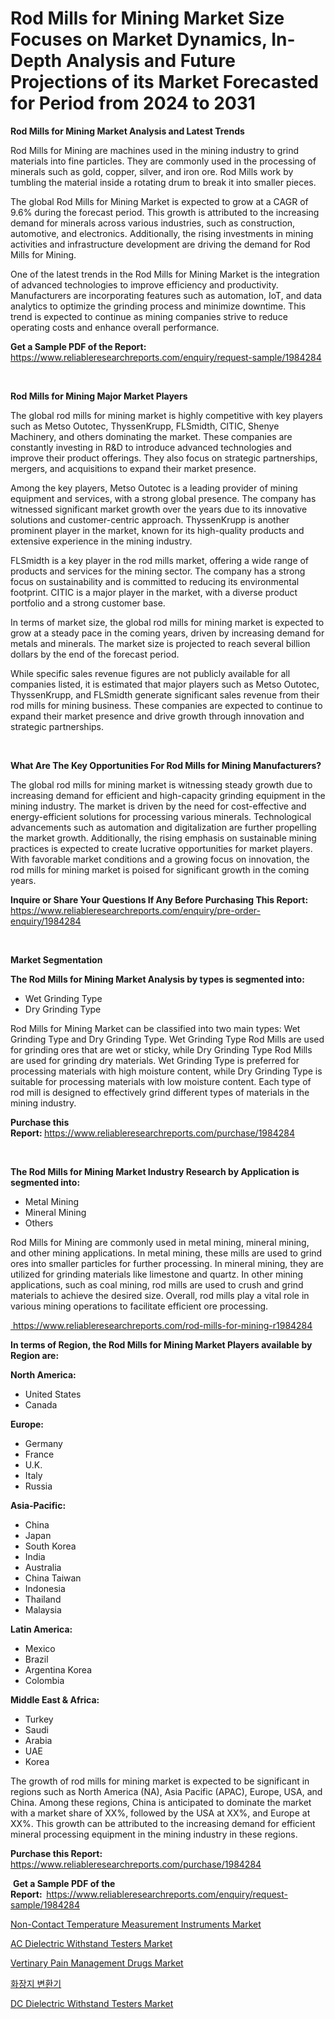 <p><h1>Rod Mills for Mining Market Size Focuses on Market Dynamics, In-Depth Analysis and Future Projections of its Market Forecasted for Period from 2024 to 2031</h1></p><p><strong>Rod Mills for Mining Market Analysis and Latest Trends</strong></p>
<p><p>Rod Mills for Mining are machines used in the mining industry to grind materials into fine particles. They are commonly used in the processing of minerals such as gold, copper, silver, and iron ore. Rod Mills work by tumbling the material inside a rotating drum to break it into smaller pieces.</p><p>The global Rod Mills for Mining Market is expected to grow at a CAGR of 9.6% during the forecast period. This growth is attributed to the increasing demand for minerals across various industries, such as construction, automotive, and electronics. Additionally, the rising investments in mining activities and infrastructure development are driving the demand for Rod Mills for Mining.</p><p>One of the latest trends in the Rod Mills for Mining Market is the integration of advanced technologies to improve efficiency and productivity. Manufacturers are incorporating features such as automation, IoT, and data analytics to optimize the grinding process and minimize downtime. This trend is expected to continue as mining companies strive to reduce operating costs and enhance overall performance.</p></p>
<p><strong>Get a Sample PDF of the Report:&nbsp;</strong> <a href="https://www.reliableresearchreports.com/enquiry/request-sample/1984284">https://www.reliableresearchreports.com/enquiry/request-sample/1984284</a></p>
<p>&nbsp;</p>
<p><strong>Rod Mills for Mining Major Market Players</strong></p>
<p><p>The global rod mills for mining market is highly competitive with key players such as Metso Outotec, ThyssenKrupp, FLSmidth, CITIC, Shenye Machinery, and others dominating the market. These companies are constantly investing in R&D to introduce advanced technologies and improve their product offerings. They also focus on strategic partnerships, mergers, and acquisitions to expand their market presence.</p><p>Among the key players, Metso Outotec is a leading provider of mining equipment and services, with a strong global presence. The company has witnessed significant market growth over the years due to its innovative solutions and customer-centric approach. ThyssenKrupp is another prominent player in the market, known for its high-quality products and extensive experience in the mining industry.</p><p>FLSmidth is a key player in the rod mills market, offering a wide range of products and services for the mining sector. The company has a strong focus on sustainability and is committed to reducing its environmental footprint. CITIC is a major player in the market, with a diverse product portfolio and a strong customer base.</p><p>In terms of market size, the global rod mills for mining market is expected to grow at a steady pace in the coming years, driven by increasing demand for metals and minerals. The market size is projected to reach several billion dollars by the end of the forecast period.</p><p>While specific sales revenue figures are not publicly available for all companies listed, it is estimated that major players such as Metso Outotec, ThyssenKrupp, and FLSmidth generate significant sales revenue from their rod mills for mining business. These companies are expected to continue to expand their market presence and drive growth through innovation and strategic partnerships.</p></p>
<p>&nbsp;</p>
<p><strong>What Are The Key Opportunities For Rod Mills for Mining Manufacturers?</strong></p>
<p><p>The global rod mills for mining market is witnessing steady growth due to increasing demand for efficient and high-capacity grinding equipment in the mining industry. The market is driven by the need for cost-effective and energy-efficient solutions for processing various minerals. Technological advancements such as automation and digitalization are further propelling the market growth. Additionally, the rising emphasis on sustainable mining practices is expected to create lucrative opportunities for market players. With favorable market conditions and a growing focus on innovation, the rod mills for mining market is poised for significant growth in the coming years.</p></p>
<p><strong>Inquire or Share Your Questions If Any Before Purchasing This Report:</strong> <a href="https://www.reliableresearchreports.com/enquiry/pre-order-enquiry/1984284">https://www.reliableresearchreports.com/enquiry/pre-order-enquiry/1984284</a></p>
<p>&nbsp;</p>
<p><strong>Market Segmentation</strong></p>
<p><strong>The Rod Mills for Mining Market Analysis by types is segmented into:</strong></p>
<p><ul><li>Wet Grinding Type</li><li>Dry Grinding Type</li></ul></p>
<p><p>Rod Mills for Mining Market can be classified into two main types: Wet Grinding Type and Dry Grinding Type. Wet Grinding Type Rod Mills are used for grinding ores that are wet or sticky, while Dry Grinding Type Rod Mills are used for grinding dry materials. Wet Grinding Type is preferred for processing materials with high moisture content, while Dry Grinding Type is suitable for processing materials with low moisture content. Each type of rod mill is designed to effectively grind different types of materials in the mining industry.</p></p>
<p><strong>Purchase this Report:&nbsp;</strong><a href="https://www.reliableresearchreports.com/purchase/1984284">https://www.reliableresearchreports.com/purchase/1984284</a></p>
<p>&nbsp;</p>
<p><strong>The Rod Mills for Mining Market Industry Research by Application is segmented into:</strong></p>
<p><ul><li>Metal Mining</li><li>Mineral Mining</li><li>Others</li></ul></p>
<p><p>Rod Mills for Mining are commonly used in metal mining, mineral mining, and other mining applications. In metal mining, these mills are used to grind ores into smaller particles for further processing. In mineral mining, they are utilized for grinding materials like limestone and quartz. In other mining applications, such as coal mining, rod mills are used to crush and grind materials to achieve the desired size. Overall, rod mills play a vital role in various mining operations to facilitate efficient ore processing.</p></p>
<p><a href="https://www.reliableresearchreports.com/rod-mills-for-mining-r1984284">&nbsp;https://www.reliableresearchreports.com/rod-mills-for-mining-r1984284</a></p>
<p><strong>In terms of Region, the Rod Mills for Mining Market Players available by Region are:</strong></p>
<p>
    <p> <strong> North America: </strong>
        <ul>
            <li>United States</li>
            <li>Canada</li>
        </ul>
        </p> 
    <p> <strong> Europe: </strong>
        <ul>
            <li>Germany</li>
            <li>France</li>
            <li>U.K.</li>
            <li>Italy</li>
            <li>Russia</li>
        </ul>
        </p> 
    <p> <strong> Asia-Pacific: </strong>
        <ul>
            <li>China</li>
            <li>Japan</li>
            <li>South Korea</li>
            <li>India</li>
            <li>Australia</li>
            <li>China Taiwan</li>
            <li>Indonesia</li>
            <li>Thailand</li>
            <li>Malaysia</li>
        </ul>
        </p> 
    <p> <strong> Latin America: </strong>
        <ul>
            <li>Mexico</li>
            <li>Brazil</li>
            <li>Argentina Korea</li>
            <li>Colombia</li>
        </ul>
        </p> 
    <p> <strong> Middle East & Africa: </strong>
        <ul>
            <li>Turkey</li>
            <li>Saudi</li>
            <li>Arabia</li>
            <li>UAE</li>
            <li>Korea</li>
        </ul>
    </p>
    </p>
<p><p>The growth of rod mills for mining market is expected to be significant in regions such as North America (NA), Asia Pacific (APAC), Europe, USA, and China. Among these regions, China is anticipated to dominate the market with a market share of XX%, followed by the USA at XX%, and Europe at XX%. This growth can be attributed to the increasing demand for efficient mineral processing equipment in the mining industry in these regions.</p></p>
<p><strong>Purchase this Report: </strong><a href="https://www.reliableresearchreports.com/purchase/1984284">https://www.reliableresearchreports.com/purchase/1984284</a></p>
<p>&nbsp;<strong>Get a Sample PDF of the Report:&nbsp;&nbsp;</strong><a href="https://www.reliableresearchreports.com/enquiry/request-sample/1984284">https://www.reliableresearchreports.com/enquiry/request-sample/1984284</a></p>
<p><strong></strong></p>
<p><p><a href="https://github.com/jodemen/Market-Research-Report-List-4/blob/main/non-contact-temperature-measurement-instruments-market.md">Non-Contact Temperature Measurement Instruments Market</a></p><p><a href="https://github.com/RyleeBauch2023/Market-Research-Report-List-2/blob/main/ac-dielectric-withstand-testers-market.md">AC Dielectric Withstand Testers Market</a></p><p><a href="https://www.linkedin.com/pulse/vertinary-pain-management-drugs-market-outlook-forecast-from-kbdgc?trackingId=WryA%2BpwcTUaks3SI3Yfbjg%3D%3D">Vertinary Pain Management Drugs Market</a></p><p><a href="https://github.com/JosefaRice/Market-Research-Report-List-2/blob/main/923275472328.md">화장지 변환기</a></p><p><a href="https://github.com/AndreanneHane2023/Market-Research-Report-List-2/blob/main/dc-dielectric-withstand-testers-market.md">DC Dielectric Withstand Testers Market</a></p></p>